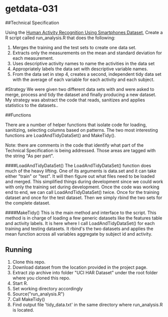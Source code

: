 # getdata-031

##Technical Specification


Using the [Human Activity Recognition Using Smartphones Dataset](http://archive.ics.uci.edu/ml/datasets/Human+Activity+Recognition+Using+Smartphones), Create a R script called run_analysis.R that does the following:

 1. Merges the training and the test sets to create one data set.
 2. Extracts only the measurements on the mean and standard deviation for each measurement. 
 3. Uses descriptive activity names to name the activities in the data set
 4. Appropriately labels the data set with descriptive variable names. 
 5. From the data set in step 4, creates a second, independent tidy data set with the average of each variable for each activity and each subject.


#Strategy
We were given two different data sets with and were asked to merge, process and tidy the dataset and finally producing a new dataset.
My strategy was abstract the code that reads, sanitizes and applies statistics to the datasets..

##Functions

There are a number of helper functions that isolate code for loading, sanitizing, selecting columns based on patterns. The two most interesting functions are LoadAndTidyDataSet() and MakeTidy().

Note: there are comments in the code that identify what part of the Technical Specification is being addressed. Those areas are tagged with the string "As per part".

####LoadAndTidyDataSet()
The LoadAndTidyDataSet() function does much of the heavy lifting. One of its arguments is data.set and it can take either "train" or "test". It will then figure out what files need to be loaded and merged. This simplified things during development since we could work with only the training set during development. Once the code was working end to end, we can call LoadAndTidyDataSet() twice. Once for the training dataset and once for the test dataset. Then we simply rbind the two sets for the complete dataset.

####MakeTidy()
This is the main method and interface to the script. This method is in charge of loading a few generic datasets like the features table and activity labels. It is here where I call LoadAndTidyDataSet() for each training and testing datasets. It rbind's the two datasets and applies the mean function across all variables aggregate by subject id and activity.


## Running
1. Clone this repo.
2. Download dataset from the location provided in the project page.
3. Extract zip archive into folder "UCI HAR Dataset" under the root folder where you cloned this repo.
4. Start R.
5. Set working directory accordingly
4. Source("run_analysis.R")
5. Call MakeTidy()
6. Find output file 'tidy_data.txt' in the same directory where run_analysis.R is located. 

